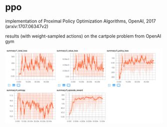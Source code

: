 # ppo

implementation of Proximal Policy Optimization Algorithms, OpenAI, 2017 (arxiv:1707.06347v2)

results (with weight-sampled actions) on the cartpole problem from OpenAI gym

![alt text](ppo.png)

